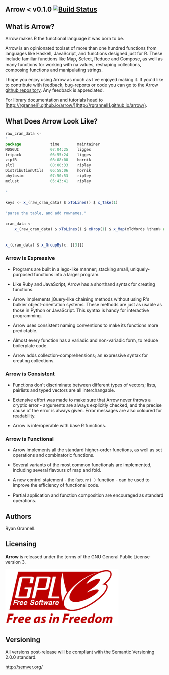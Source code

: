 Arrow < v0.1.0 [![Build Status](https://travis-ci.org/rgrannell1/arrow.png)](https://travis-ci.org/rgrannell1/arrow)
-----------------------------------


## What is Arrow?

Arrow makes R the functional language it was born to be.

Arrow is an opinionated toolset of more than one hundred functions from languages
like Haskell, JavaScript, and functions designed just for R. These
include familiar functions like Map, Select, Reduce and Compose, as
well as many functions for working with na values, reshaping collections,
composing functions and manipulating strings.

I hope you enjoy using Arrow as much as I've enjoyed making it.
If you'd like to contribute with feedback, bug-reports or code
you can go to the Arrow [github repository](https://github.com/rgrannell1/arrow).
Any feedback is appreciated.

For library documentation and tutorials head to
[http://rgrannell1.github.io/arrow/](http://rgrannell1.github.io/arrow/).


## What Does Arrow Look Like?

```javascript
raw_cran_data <-
"
package             time        maintainer
MDSGUI              07:04:25    ligges
tripack             06:55:24    ligges
zipfR               08:08:00    hornik
sltl                08:00:33    ripley
DistributionUtils   06:58:06    hornik
phylosim            07:50:53    ripley
mclust              05:43:41    ripley

"

keys <- x_(raw_cran_data) $ xToLines() $ x_Take(1)

"parse the table, and add rownames."

cran_data <-
    x_(raw_cran_data) $ xToLines() $ xDrop(1) $ x_Map(xToWords %then% as.list)
  

x_(cran_data) $ x_GroupBy(x. [[3]])
```

### Arrow is Expressive

* Programs are built in a lego-like manner; stacking small,
uniquely-purposed functions into a larger program.

* Like Ruby and JavaScript, Arrow has a shorthand syntax 	for creating functions.

* Arrow implements jQuery-like chaining methods without using R's bulkier
object-orientation systems. These methods are just as usable as those in
Python or JavaScript. This syntax is handy for interactive programming.

* Arrow uses consistent naming conventions to make its functions more predictable.

* Almost every function has a variadic and non-variadic form, to
reduce boilerplate code.

* Arrow adds collection-comprehensions; an expressive syntax
for creating collections.

### Arrow is Consistent

* Functions don't discriminate between different types of vectors; lists, pairlists
and typed vectors are all interchangable.

* Extensive effort was made to make sure that Arrow never throws
a cryptic error - arguments are always explicitly checked, and the precise
cause of the error is always given. Error messages are also coloured for readability.

* Arrow is interoperable with base R functions.

### Arrow is Functional

* Arrow implements all the standard higher-order functions,
as well as set operations and combinatoric functions.

* Several variants of the most common functionals are implemented,
including several flavours of map and fold.

* A new control statement - the ```Return( )``` function - can
be used to improve the efficiency of functional code.

* Partial application and function composition are encouraged
as standard operations.

## Authors

Ryan Grannell.

## Licensing

**Arrow** is released under the terms of the GNU General Public License version 3.

<img src="gpl3.png" height = "180"> </img>


## Versioning

All versions post-release will be compliant with the Semantic Versioning 2.0.0 standard.

http://semver.org/

